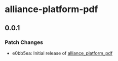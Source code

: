 # alliance-platform-pdf

## 0.0.1

### Patch Changes

- e0bb5ea: Initial release of [alliance_platform_pdf](https://alliance-platform.readthedocs.io/projects/pdf)
